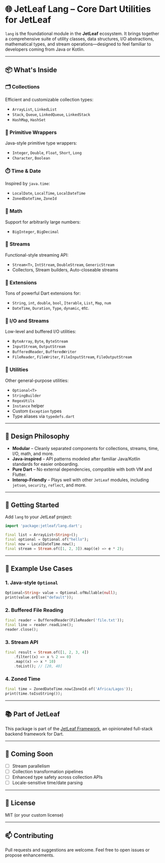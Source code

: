 # 🌐 JetLeaf Lang – Core Dart Utilities for JetLeaf

`lang` is the foundational module in the **JetLeaf** ecosystem. It brings together a comprehensive suite of utility classes, data structures, I/O abstractions, mathematical types, and stream operations—designed to feel familiar to developers coming from Java or Kotlin.

---

## 📦 What's Inside

### 🗂️ Collections
Efficient and customizable collection types:
- `ArrayList`, `LinkedList`
- `Stack`, `Queue`, `LinkedQueue`, `LinkedStack`
- `HashMap`, `HashSet`

### 🧬 Primitive Wrappers
Java-style primitive type wrappers:
- `Integer`, `Double`, `Float`, `Short`, `Long`
- `Character`, `Boolean`

### ⏱️ Time & Date
Inspired by `java.time`:
- `LocalDate`, `LocalTime`, `LocalDateTime`
- `ZonedDateTime`, `ZoneId`

### 🧮 Math
Support for arbitrarily large numbers:
- `BigInteger`, `BigDecimal`

### 🔁 Streams
Functional-style streaming API:
- `Stream<T>`, `IntStream`, `DoubleStream`, `GenericStream`
- Collectors, Stream builders, Auto-closeable streams

### 🧩 Extensions
Tons of powerful Dart extensions for:
- `String`, `int`, `double`, `bool`, `Iterable`, `List`, `Map`, `num`
- `DateTime`, `Duration`, `Type`, `dynamic`, etc.

### 🧵 I/O and Streams
Low-level and buffered I/O utilities:
- `ByteArray`, `Byte`, `ByteStream`
- `InputStream`, `OutputStream`
- `BufferedReader`, `BufferedWriter`
- `FileReader`, `FileWriter`, `FileInputStream`, `FileOutputStream`

### 🔧 Utilities
Other general-purpose utilities:
- `Optional<T>`
- `StringBuilder`
- `RegexUtils`
- `Instance` helper
- Custom `Exception` types
- Type aliases via `typedefs.dart`

---

## 🧠 Design Philosophy

- **Modular** – Cleanly separated components for collections, streams, time, I/O, math, and more.
- **Java-inspired** – API patterns modeled after familiar Java/Kotlin standards for easier onboarding.
- **Pure Dart** – No external dependencies, compatible with both VM and Flutter.
- **Interop-Friendly** – Plays well with other `JetLeaf` modules, including `jetson`, `security`, `reflect`, and more.

---

## 🚀 Getting Started

Add `lang` to your JetLeaf project:

```dart
import 'package:jetleaf/lang.dart';

final list = ArrayList<String>();
final optional = Optional.of("hello");
final now = LocalDateTime.now();
final stream = Stream.of([1, 2, 3]).map((e) => e * 2);
````

---

## 🧪 Example Use Cases

### 1. Java-style `Optional`

```dart
Optional<String> value = Optional.ofNullable(null);
print(value.orElse("default"));
```

### 2. Buffered File Reading

```dart
final reader = BufferedReader(FileReader('file.txt'));
final line = reader.readLine();
reader.close();
```

### 3. Stream API

```dart
final result = Stream.of([1, 2, 3, 4])
    .filter((x) => x % 2 == 0)
    .map((x) => x * 10)
    .toList(); // [20, 40]
```

### 4. Zoned Time

```dart
final time = ZonedDateTime.now(ZoneId.of('Africa/Lagos'));
print(time.toIsoString());
```

---

## 📚 Part of JetLeaf

This package is part of the [JetLeaf Framework](https://github.com/hapnium/jetleaf), an opinionated full-stack backend framework for Dart.

---

## 🔮 Coming Soon

* [ ] Stream parallelism
* [ ] Collection transformation pipelines
* [ ] Enhanced type safety across collection APIs
* [ ] Locale-sensitive time/date parsing

---

## 📄 License

MIT (or your custom license)

---

## 📫 Contributing

Pull requests and suggestions are welcome. Feel free to open issues or propose enhancements.